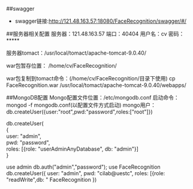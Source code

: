 ##swagger
- swagger链接:http://121.48.163.57:18080/FaceRecognition/swagger/#/

##服务器相关配置
服务器：121.48.163.57
端口：40404
用户名：cv
密码：*****

服务器tomact：/usr/local/tomact/apache-tomcat-9.0.40/

war包暂存位置：
/home/cv/FaceRecognition/

war包复制到tomact命令：(/home/cv/FaceRecognition/目录下使用)
cp FaceRecognition.war /usr/local/tomact/apache-tomcat-9.0.40/webapps/


##MongoDB配置
Mongo配置文件位置：/etc/mongodb.conf
启动命令：mongod -f mongodb.conf(以配置文件方式启动)
mongo用户：
db.createUser({user:"root",pwd:"password",roles:["root"]})

db.createUser(  
  {  
    user: "admin",  
    pwd: "password",  
    roles: [{role: "userAdminAnyDatabase", db: "admin"}]  
  }  

use admin
db.auth("admin","password");
use FaceRecognition
db.createUser({
    user: "admin",
    pwd: "cilab@uestc",
    roles: [{role: "readWrite",db: " FaceRecognition
})


